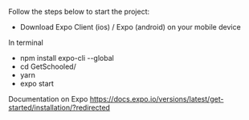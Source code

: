 Follow the steps below to start the project:
 - Download Expo Client (ios) / Expo (android) on your mobile device 

 In terminal
 - npm install expo-cli --global
 - cd GetSchooled/
 - yarn
 - expo start

 Documentation on Expo
 https://docs.expo.io/versions/latest/get-started/installation/?redirected
